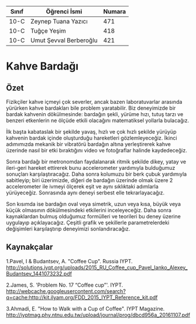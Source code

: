 
Sınıf | Öğrenci İsmi  | Numara
-------|----------------|--------
10-C   | Zeynep Tuana Yazıcı | 471
10-C   | Tuğçe Yeşim | 418
10-C   | Umut Şevval Berberoğlu | 421

#  Kahve Bardağı
## Özet
Fizikçiler kahve içmeyi çok severler, ancak bazen laboratuvarlar arasında yürürken kahve bardakları bile problem yaratabilir. 
Biz deneyimizde bir bardak kahvenin dökülmesinde: bardağın şekli, yürüme hızı, tutuş tarzı ve benzeri etkenlerin ne ölçüde etkili olacağını matematiksel yollarla bulacağız. 

İlk başta kabataslak bir şekilde yavaş, hızlı ve çok hızlı şekilde yürüyüp kahvenin bardak içinde oluşturduğu hareketleri gözlemleyeceğiz. İkinci adımımızda mekanik bir vibratörü bardağın altına yerleştirerek kahve üzerinde nasıl bir etki bıraktığını video ve fotoğraflar halinde kaydedeceğiz. 

Sonra bardağı bir metronomdan faydalanarak ritmik şekilde dikey, yatay ve ileri-geri hareket ettirerek bunu accelerometer yardımıyla bulduğumuz sonuçları karşılaştıracağız.
Daha sonra kolumuzu bir berk çubuk yardımıyla sabitleyip; biri üzerimizde, diğeri de bardağın üzerinde olmak üzere 2 accelerometer ile ivmeyi ölçerek eşit ve aynı sıklıktaki adımlarla yürüyeceğiz. Sonrasında aynı deneyi serbest elle tekrarlayacağız.

Son kısımda ise bardağın oval veya simetrik, uzun veya kısa, büyük veya küçük olmasının dökülmesindeki etkilerini inceleyeceğiz.
Daha sonra kaynaklardan bulmuş olduğumuz formülleri ve teorileri bu deney üzerine uygulayıp açıklayacağız.
Çeşitli grafik ve şekillerle parametrelerdeki değişimleri karşılaştırıp deneyimizi sonlandıracağız.
## Kaynakçalar  
1.Pavel, I & Budantsev, A. "Coffee Cup". Russia IYPT.
http://solutions.iypt.org/uploads/2015_RU_Coffee_cup_Pavel_Ianko_Alexey_Budantsev_1441073232.pdf

2.James, S. 'Problem No. 17 “Coffee cup”'. IYPT.
http://webcache.googleusercontent.com/search?q=cache:http://kit.ilyam.org/FDD_2015_IYPT_Reference_kit.pdf

3.Ahmadi, E. "How to Walk with a Cup of Coffee". IYPT Magazine.
http://iyptmag.phy.ntnu.edu.tw/upload/journal/prog/dbcd956a_20161107.pdf
